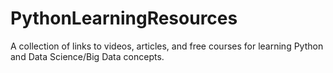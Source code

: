 # PythonLearningResources
A collection of links to videos, articles, and free courses for learning Python and Data Science/Big Data concepts. 
